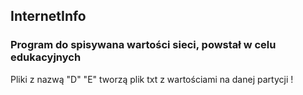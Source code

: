 <h2>InternetInfo</h2>
<h3>Program do spisywana wartości sieci, powstał w celu edukacyjnych</h3> 
<p>Pliki z nazwą "D" "E" tworzą plik txt z wartościami na danej partycji !</p>
